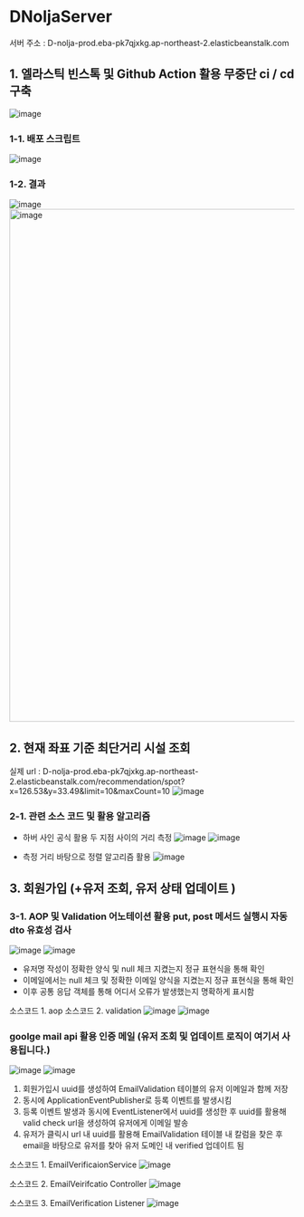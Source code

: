 # DNoljaServer

서버 주소 :
 D-nolja-prod.eba-pk7qjxkg.ap-northeast-2.elasticbeanstalk.com

## 1. 엘라스틱 빈스톡 및 Github Action 활용 무중단 ci / cd 구축 
![image](https://github.com/D-Nolja/Server/assets/119592507/dcd3ba1b-0751-436b-8483-4100078c30f7)

### 1-1. 배포 스크립트 
![image](https://github.com/D-Nolja/Server/assets/119592507/59e1fb29-5bc5-44a8-bc2d-982edd0ce5a3)


### 1-2. 결과
![image](https://github.com/D-Nolja/Server/assets/119592507/4482f2f0-070b-4ac2-9928-109660c28f23)
<img width="906" alt="image" src="https://github.com/D-Nolja/Server/assets/119592507/40d5f827-5ead-4e55-806d-7d473c162a20">


## 2. 현재 좌표 기준 최단거리 시설 조회
실제 url : D-nolja-prod.eba-pk7qjxkg.ap-northeast-2.elasticbeanstalk.com/recommendation/spot?x=126.53&y=33.49&limit=10&maxCount=10
![image](https://github.com/D-Nolja/Server/assets/119592507/77357fbb-6c61-4b5b-b169-2b052021cd1b)

### 2-1. 관련 소스 코드 및 활용 알고리즘 
- 하버 사인 공식 활용 두 지점 사이의 거리 측정
  ![image](https://github.com/D-Nolja/Server/assets/119592507/d9a0fb57-d1fc-4942-a339-0ce3fda72fef)
  ![image](https://github.com/D-Nolja/Server/assets/119592507/00e52e48-b3e4-47cb-8473-9cfa5a30aee3)

- 측정 거리 바탕으로 정렬 알고리즘 활용
  ![image](https://github.com/D-Nolja/Server/assets/119592507/6b2146e0-9d57-4288-95ff-12a0b61d9ee3)

## 3. 회원가입 (+유저 조회, 유저 상태 업데이트 )

### 3-1. AOP 및 Validation 어노테이션 활용 put, post 메서드 실행시 자동 dto 유효성 검사 
![image](https://github.com/D-Nolja/Server/assets/119592507/5bc7d213-3ccf-4aac-9636-1174bfc85636)
![image](https://github.com/D-Nolja/Server/assets/119592507/c37bf413-38d3-4da9-88d5-4c426a2dc8ea)

- 유저명 작성이 정확한 양식 및 null 체크 지켰는지 정규 표현식을 통해 확인 
- 이메일에서는 null 체크 및 정확한 이메일 양식을 지켰는지 정규 표현식을 통해 확인
- 이후 공통 응답 객체를 통해 어디서 오류가 발생했는지 명확하게 표시함

소스코드 1. aop
소스코드 2. validation
![image](https://github.com/D-Nolja/Server/assets/119592507/4617a666-240a-429b-affe-b0466e52c37a)
![image](https://github.com/D-Nolja/Server/assets/119592507/4522c743-016b-41a7-b8b6-9ae696ec25cb)


### goolge mail api 활용 인증 메일 (유저 조회 및 업데이트 로직이 여기서 사용됩니다.) 
![image](https://github.com/D-Nolja/Server/assets/119592507/749702f1-212d-45cd-8670-a14fa2af3081)
![image](https://github.com/D-Nolja/Server/assets/119592507/17b3200f-b575-4691-996d-b5bc06859546)

1. 회원가입시 uuid를 생성하여 EmailValidation 테이블의 유저 이메일과 함께 저장
2. 동시에 ApplicationEventPublisher로 등록 이벤트를 발생시킴 
3. 등록 이벤트 발생과 동시에 EventListener에서 uuid를 생성한 후 uuid를 활용해 valid check url을 생성하여 유저에게 이메일 발송
4. 유저가 클릭시 url 내 uuid를 활용해 EmailValidation 테이블 내 칼럼을 찾은 후 email을 바탕으로 유저를 찾아 유저 도메인 내 verified 업데이트 됨 

소스코드 1. EmailVerificaionService 
![image](https://github.com/D-Nolja/Server/assets/119592507/fa211c00-7933-4b30-ae4b-a8b2698af48e)

소스코드 2. EmailVeirifcatio Controller 
![image](https://github.com/D-Nolja/Server/assets/119592507/d7ee2292-f42d-4d0e-b364-45edbc2c81e8)

소스코드 3. EmailVerification Listener
![image](https://github.com/D-Nolja/Server/assets/119592507/0a183e03-0d43-4224-9cfa-0f8a23a1ba7a)

